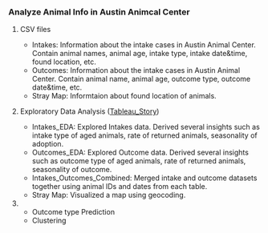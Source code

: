 ### Analyze Animal Info in Austin Animcal Center
1.  CSV files
	- Intakes: Information about the intake cases in Austin Animal Center. Contain animal names, animal age, intake type, intake date&time, found location, etc.
	- Outcomes: Information about the intake cases in Austin Animal Center. Contain animal name, animal age, outcome type, outcome date&time, etc.
	- Stray Map: Informtaion about found location of animals.
	
2. Exploratory Data Analysis ([Tableau_Story](https://public.tableau.com/app/profile/jungsoo.lee/viz/AnimalIntakeAnalysis/AnimalTypeIntakeTypeIntakeCondition))
	- Intakes_EDA: Explored Intakes data. Derived several insights such as intake type of aged animals, rate of returned animals, seasonality of adoption. 
	- Outcomes_EDA: Explored Outcome data. Derived several insights such as outcome type of aged animals, rate of returned animals, seasonality of outcome.
	- Intakes_Outcomes_Combined: Merged intake and outcome datasets together using animal IDs and dates from each table.
	- Stray Map: Visualized a map using geocoding.
3.
	- Outcome type Prediction
	- Clustering

